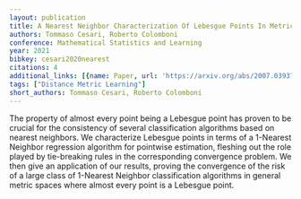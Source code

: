 ```yaml
---
layout: publication
title: A Nearest Neighbor Characterization Of Lebesgue Points In Metric Measure Spaces
authors: Tommaso Cesari, Roberto Colomboni
conference: Mathematical Statistics and Learning
year: 2021
bibkey: cesari2020nearest
citations: 4
additional_links: [{name: Paper, url: 'https://arxiv.org/abs/2007.03937'}]
tags: ["Distance Metric Learning"]
short_authors: Tommaso Cesari, Roberto Colomboni
---
```

The property of almost every point being a Lebesgue point has proven to be
crucial for the consistency of several classification algorithms based on
nearest neighbors. We characterize Lebesgue points in terms of a 1-Nearest
Neighbor regression algorithm for pointwise estimation, fleshing out the role
played by tie-breaking rules in the corresponding convergence problem. We then
give an application of our results, proving the convergence of the risk of a
large class of 1-Nearest Neighbor classification algorithms in general metric
spaces where almost every point is a Lebesgue point.